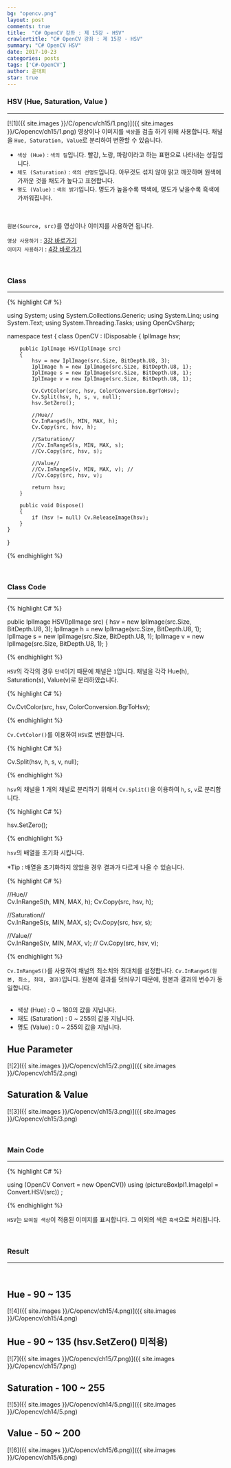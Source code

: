 ```yaml
---
bg: "opencv.png"
layout: post
comments: true
title:  "C# OpenCV 강좌 : 제 15강 - HSV"
crawlertitle: "C# OpenCV 강좌 : 제 15강 - HSV"
summary: "C# OpenCV HSV"
date: 2017-10-23
categories: posts
tags: ['C#-OpenCV']
author: 윤대희
star: true
---
```


### HSV (Hue, Saturation, Value ) ###
----------
[![1]({{ site.images }}/C/opencv/ch15/1.png)]({{ site.images }}/C/opencv/ch15/1.png)
영상이나 이미지를 `색상`을 검출 하기 위해 사용합니다. 채널을 `Hue, Saturation, Value`로 분리하여 변환할 수 있습니다.
<br>


* `색상 (Hue)` : `색의 질`입니다. 빨강, 노랑, 파랑이라고 하는 표현으로 나타내는 성질입니다.
* `채도 (Saturation)` : `색의 선명도`입니다. 아무것도 섞지 않아 맑고 깨끗하며 원색에 가까운 것을 채도가 높다고 표현합니다.
* `명도 (Value)` : `색의 밝기`입니다. 명도가 높을수록 백색에, 명도가 낮을수록 흑색에 가까워집니다.


<br>    

`원본(Source, src)`를 영상이나 이미지를 사용하면 됩니다.
<br>

`영상 사용하기` : [3강 바로가기][3강]
<br>
`이미지 사용하기` : [4강 바로가기][4강]

<br>

### Class ###
----------

{% highlight C# %}

using System;
using System.Collections.Generic;
using System.Linq;
using System.Text;
using System.Threading.Tasks;
using OpenCvSharp;

namespace test
{
    class OpenCV : IDisposable
    {
        IplImage hsv;
            
        public IplImage HSV(IplImage src)
        {
            hsv = new IplImage(src.Size, BitDepth.U8, 3);
            IplImage h = new IplImage(src.Size, BitDepth.U8, 1);
            IplImage s = new IplImage(src.Size, BitDepth.U8, 1);
            IplImage v = new IplImage(src.Size, BitDepth.U8, 1);

            Cv.CvtColor(src, hsv, ColorConversion.BgrToHsv);
            Cv.Split(hsv, h, s, v, null);
            hsv.SetZero();

            //Hue//        
            Cv.InRangeS(h, MIN, MAX, h);
            Cv.Copy(src, hsv, h);
                    
            //Saturation//     
            //Cv.InRangeS(s, MIN, MAX, s);
            //Cv.Copy(src, hsv, s);   
                                     
            //Value//        
            //Cv.InRangeS(v, MIN, MAX, v); //
            //Cv.Copy(src, hsv, v);
                            
            return hsv;
        }
            
        public void Dispose()
        {
            if (hsv != null) Cv.ReleaseImage(hsv);
        }
    }
}

{% endhighlight %}

<br>

### Class Code ###
----------

{% highlight C# %}

public IplImage HSV(IplImage src)
{
    hsv = new IplImage(src.Size, BitDepth.U8, 3);
    IplImage h = new IplImage(src.Size, BitDepth.U8, 1);
    IplImage s = new IplImage(src.Size, BitDepth.U8, 1);
    IplImage v = new IplImage(src.Size, BitDepth.U8, 1);
}

{% endhighlight %}

`HSV`의 각각의 경우 `단색`이기 때문에 채널은 `1`입니다. 채널을 각각 Hue(h), Saturation(s), Value(v)로 분리하였습니다.

{% highlight C# %}

Cv.CvtColor(src, hsv, ColorConversion.BgrToHsv);

{% endhighlight %}

`Cv.CvtColor()`를 이용하여 `HSV`로 변환합니다.


{% highlight C# %}

Cv.Split(hsv, h, s, v, null);

{% endhighlight %}

`hsv`의 채널을 1 개의 채널로 분리하기 위해서 `Cv.Split()`을 이용하여 `h`, `s`, `v`로 분리합니다.


{% highlight C# %}

hsv.SetZero();

{% endhighlight %}

`hsv`의 배열을 초기화 시킵니다.

*Tip : 배열을 초기화하지 않았을 경우 결과가 다르게 나올 수 있습니다.



{% highlight C# %}

//Hue//        
Cv.InRangeS(h, MIN, MAX, h);
Cv.Copy(src, hsv, h);

//Saturation//     
Cv.InRangeS(s, MIN, MAX, s);
Cv.Copy(src, hsv, s);   
                         
//Value//        
Cv.InRangeS(v, MIN, MAX, v); //
Cv.Copy(src, hsv, v);

{% endhighlight %}

`Cv.InRangeS()`를 사용하여 채널의 최소치와 최대치를 설정합니다. `Cv.InRangeS(원본, 최소, 최대, 결과)`입니다. 원본에 결과를 덧씌우기 때문에, 원본과 결과의 변수가 동일합니다.
<br>
<br>
* 색상 (Hue) : 0 ~ 180의 값을 지닙니다.
* 채도 (Saturation) : 0 ~ 255의 값을 지닙니다.
* 명도 (Value) : 0 ~ 255의 값을 지닙니다.

## Hue Parameter ## 
[![2]({{ site.images }}/C/opencv/ch15/2.png)]({{ site.images }}/C/opencv/ch15/2.png)

## Saturation & Value ##
[![3]({{ site.images }}/C/opencv/ch15/3.png)]({{ site.images }}/C/opencv/ch15/3.png)

<br>

### Main Code ###
----------
{% highlight C# %}

using (OpenCV Convert = new OpenCV())
using (pictureBoxIpl1.ImageIpl = Convert.HSV(src)) ;

{% endhighlight %}

`HSV`는 `보여질 색상`이 적용된 이미지를 표시합니다. 그 이외의 색은 `흑색`으로 처리됩니다.

<br>

### Result ###
----------
<br>

## Hue - 90 ~ 135 ##
[![4]({{ site.images }}/C/opencv/ch15/4.png)]({{ site.images }}/C/opencv/ch15/4.png)
<br>

## Hue - 90 ~ 135 (hsv.SetZero() 미적용) ##
[![7]({{ site.images }}/C/opencv/ch15/7.png)]({{ site.images }}/C/opencv/ch15/7.png)
<br>

## Saturation - 100 ~ 255 ##
[![5]({{ site.images }}/C/opencv/ch14/5.png)]({{ site.images }}/C/opencv/ch14/5.png)
<br>

## Value - 50 ~ 200 ##
[![6]({{ site.images }}/C/opencv/ch15/6.png)]({{ site.images }}/C/opencv/ch15/6.png)
<br>

[3강]: https://076923.github.io/posts/C-opencv-3/
[4강]: https://076923.github.io/posts/C-opencv-4/
